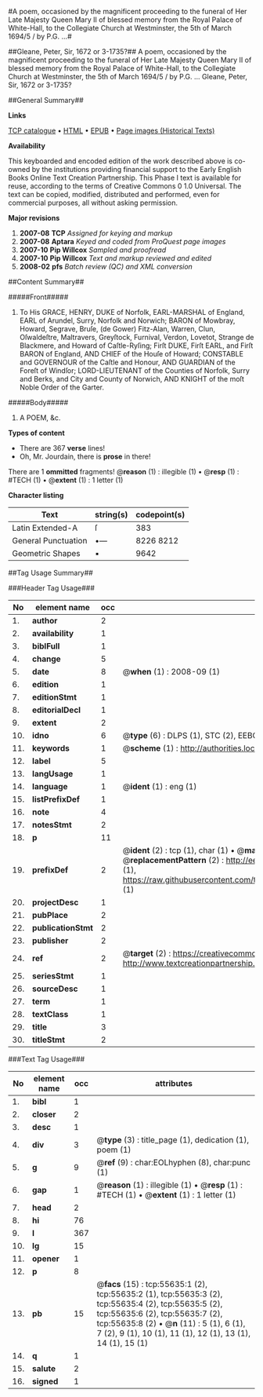 #A poem, occasioned by the magnificent proceeding to the funeral of Her Late Majesty Queen Mary II of blessed memory from the Royal Palace of White-Hall, to the Collegiate Church at Westminster, the 5th of March 1694/5 / by P.G. ...#

##Gleane, Peter, Sir, 1672 or 3-1735?##
A poem, occasioned by the magnificent proceeding to the funeral of Her Late Majesty Queen Mary II of blessed memory from the Royal Palace of White-Hall, to the Collegiate Church at Westminster, the 5th of March 1694/5 / by P.G. ...
Gleane, Peter, Sir, 1672 or 3-1735?

##General Summary##

**Links**

[TCP catalogue](http://www.ota.ox.ac.uk/tcp/)  • 
[HTML](http://tei.it.ox.ac.uk/tcp/Texts-HTML/free/A42/A42842.html)  • 
[EPUB](http://tei.it.ox.ac.uk/tcp/Texts-EPUB/free/A42/A42842.epub) • 
[Page images (Historical Texts)](https://data.historicaltexts.jisc.ac.uk/view?pubId=eebo-12180461e&pageId=eebo-12180461e-55635-1)

**Availability**

This keyboarded and encoded edition of the
	       work described above is co-owned by the institutions
	       providing financial support to the Early English Books
	       Online Text Creation Partnership. This Phase I text is
	       available for reuse, according to the terms of Creative
	       Commons 0 1.0 Universal. The text can be copied,
	       modified, distributed and performed, even for
	       commercial purposes, all without asking permission.

**Major revisions**

1. __2007-08__ __TCP__ *Assigned for keying and markup*
1. __2007-08__ __Aptara__ *Keyed and coded from ProQuest page images*
1. __2007-10__ __Pip Willcox__ *Sampled and proofread*
1. __2007-10__ __Pip Willcox__ *Text and markup reviewed and edited*
1. __2008-02__ __pfs__ *Batch review (QC) and XML conversion*

##Content Summary##

#####Front#####

1. To His GRACE,
HENRY,
DUKE of Norfolk,
EARL-MARSHAL of England,
EARL of Arundel, Surry, Norfolk and Norwich;
BARON of Mowbray, Howard, Segrave, Bruſe, (de Gower)
Fitz-Alan, Warren, Clun, Oſwaldeſtre, Maltravers,
Greyſtock, Furnival, Verdon, Lovetot, Strange de
Blackmere, and Howard of Caſtle-Ryſing;
Firſt DUKE, Firſt EARL, and Firſt BARON of England,
AND
CHIEF of the Houſe of Howard;
CONSTABLE and GOVERNOUR of the
Caſtle and Honour,
AND
GUARDIAN of the Foreſt of Windſor;
LORD-LIEUTENANT of the Counties of Norfolk,
Surry and Berks, and City and County of Norwich,
AND
KNIGHT of the moſt Noble Order of the Garter.

#####Body#####

1. A
POEM, &c.

**Types of content**

  * There are 367 **verse** lines!
  * Oh, Mr. Jourdain, there is **prose** in there!

There are 1 **ommitted** fragments! 
 @__reason__ (1) : illegible (1)  •  @__resp__ (1) : #TECH (1)  •  @__extent__ (1) : 1 letter (1)

**Character listing**


|Text|string(s)|codepoint(s)|
|---|---|---|
|Latin Extended-A|ſ|383|
|General Punctuation|•—|8226 8212|
|Geometric Shapes|▪|9642|

##Tag Usage Summary##

###Header Tag Usage###

|No|element name|occ|attributes|
|---|---|---|---|
|1.|__author__|2||
|2.|__availability__|1||
|3.|__biblFull__|1||
|4.|__change__|5||
|5.|__date__|8| @__when__ (1) : 2008-09 (1)|
|6.|__edition__|1||
|7.|__editionStmt__|1||
|8.|__editorialDecl__|1||
|9.|__extent__|2||
|10.|__idno__|6| @__type__ (6) : DLPS (1), STC (2), EEBO-CITATION (1), OCLC (1), VID (1)|
|11.|__keywords__|1| @__scheme__ (1) : http://authorities.loc.gov/ (1)|
|12.|__label__|5||
|13.|__langUsage__|1||
|14.|__language__|1| @__ident__ (1) : eng (1)|
|15.|__listPrefixDef__|1||
|16.|__note__|4||
|17.|__notesStmt__|2||
|18.|__p__|11||
|19.|__prefixDef__|2| @__ident__ (2) : tcp (1), char (1)  •  @__matchPattern__ (2) : ([0-9\-]+):([0-9IVX]+) (1), (.+) (1)  •  @__replacementPattern__ (2) : http://eebo.chadwyck.com/downloadtiff?vid=$1&page=$2 (1), https://raw.githubusercontent.com/textcreationpartnership/Texts/master/tcpchars.xml#$1 (1)|
|20.|__projectDesc__|1||
|21.|__pubPlace__|2||
|22.|__publicationStmt__|2||
|23.|__publisher__|2||
|24.|__ref__|2| @__target__ (2) : https://creativecommons.org/publicdomain/zero/1.0/ (1), http://www.textcreationpartnership.org/docs/. (1)|
|25.|__seriesStmt__|1||
|26.|__sourceDesc__|1||
|27.|__term__|1||
|28.|__textClass__|1||
|29.|__title__|3||
|30.|__titleStmt__|2||


###Text Tag Usage###

|No|element name|occ|attributes|
|---|---|---|---|
|1.|__bibl__|1||
|2.|__closer__|2||
|3.|__desc__|1||
|4.|__div__|3| @__type__ (3) : title_page (1), dedication (1), poem (1)|
|5.|__g__|9| @__ref__ (9) : char:EOLhyphen (8), char:punc (1)|
|6.|__gap__|1| @__reason__ (1) : illegible (1)  •  @__resp__ (1) : #TECH (1)  •  @__extent__ (1) : 1 letter (1)|
|7.|__head__|2||
|8.|__hi__|76||
|9.|__l__|367||
|10.|__lg__|15||
|11.|__opener__|1||
|12.|__p__|8||
|13.|__pb__|15| @__facs__ (15) : tcp:55635:1 (2), tcp:55635:2 (1), tcp:55635:3 (2), tcp:55635:4 (2), tcp:55635:5 (2), tcp:55635:6 (2), tcp:55635:7 (2), tcp:55635:8 (2)  •  @__n__ (11) : 5 (1), 6 (1), 7 (2), 9 (1), 10 (1), 11 (1), 12 (1), 13 (1), 14 (1), 15 (1)|
|14.|__q__|1||
|15.|__salute__|2||
|16.|__signed__|1||
